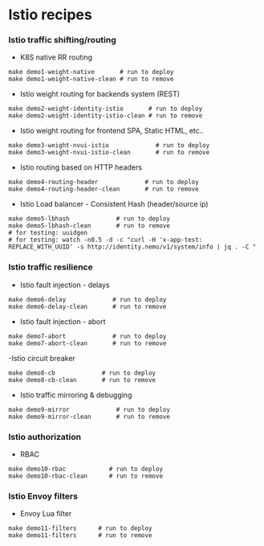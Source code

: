 # Istio recipes

### Istio traffic shifting/routing
- K8S native RR routing
```
make demo1-weight-native       # run to deploy
make demo1-weight-native-clean # run to remove
```
- Istio weight routing for backends system (REST)
```
make demo2-weight-identity-istio       # run to deploy
make demo2-weight-identity-istio-clean # run to remove
```
- Istio weight routing for frontend SPA, Static HTML, etc..
```
make demo3-weight-nvui-istio             # run to deploy
make demo3-weight-nvui-istio-clean       # run to remove
```
- Istio routing based on HTTP headers  
```
make demo4-routing-header             # run to deploy
make demo4-routing-header-clean       # run to remove
```
- Istio Load balancer - Consistent Hash (header/source ip)
```
make demo5-lbhash             # run to deploy
make demo5-lbhash-clean       # run to remove
# for testing: uuidgen
# for testing: watch -n0.5 -d -c "curl -H 'x-app-test: REPLACE_WITH_UUID' -s http://identity.nemo/v1/system/info | jq . -C "
```

### Istio traffic resilience
- Istio fault injection - delays
```
make demo6-delay             # run to deploy
make demo6-delay-clean       # run to remove
```
- Istio fault injection - abort
```
make demo7-abort             # run to deploy
make demo7-abort-clean       # run to remove
```
-Istio circuit breaker    
```
make demo8-cb             # run to deploy
make demo8-cb-clean       # run to remove
```
- Istio traffic mirroring & debugging
```
make demo9-mirror             # run to deploy
make demo9-mirror-clean       # run to remove
```

### Istio authorization
- RBAC
```
make demo10-rbac            # run to deploy
make demo10-rbac-clean      # run to remove
```

### Istio Envoy filters
- Envoy Lua filter
```
make demo11-filters      # run to deploy
make demo11-filters      # run to remove
```
